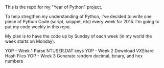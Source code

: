 This is the repo for my "Year of Python" project.

To help stregthen my understanding of Python, I've decided to write one piece of Python Code
(script, snippet, etc) every week for 2015.  I'm going to put my code weekly in this repo.

My plan is to have the code up by Sunday of each week (in my world the week starts on Monday).

YOP - Week 1	Parse NTUSER.DAT keys
YOP - Week 2	Download VXShare Hash Files
YOP - Week 3	Generate random decimal, binary, and hex numbers
